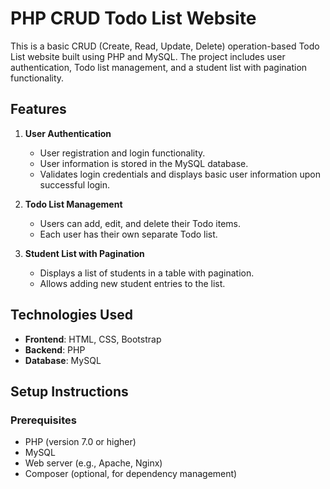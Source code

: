 # PHP CRUD Todo List Website

This is a basic CRUD (Create, Read, Update, Delete) operation-based Todo List website built using PHP and MySQL. The project includes user authentication, Todo list management, and a student list with pagination functionality.

## Features

1. **User Authentication**
   - User registration and login functionality.
   - User information is stored in the MySQL database.
   - Validates login credentials and displays basic user information upon successful login.

2. **Todo List Management**
   - Users can add, edit, and delete their Todo items.
   - Each user has their own separate Todo list.

3. **Student List with Pagination**
   - Displays a list of students in a table with pagination.
   - Allows adding new student entries to the list.

## Technologies Used
- **Frontend**: HTML, CSS, Bootstrap
- **Backend**: PHP
- **Database**: MySQL

## Setup Instructions

### Prerequisites
- PHP (version 7.0 or higher)
- MySQL
- Web server (e.g., Apache, Nginx)
- Composer (optional, for dependency management)
